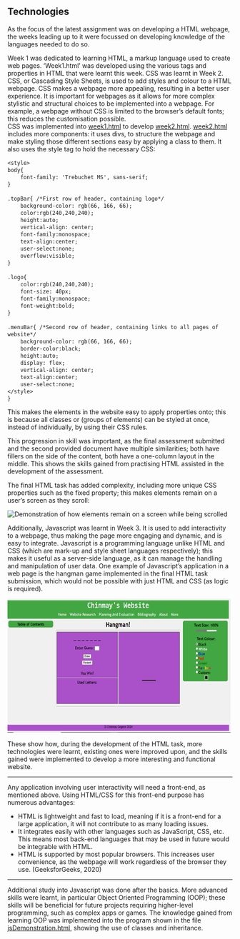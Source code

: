 Technologies
---
As the focus of the latest assignment was on developing a HTML webpage, the weeks leading up to it were focussed on developing knowledge of the languages needed to do so.

Week 1 was dedicated to learning HTML, a markup language used to create web pages. ‘Week1.html’ was developed using the various tags and properties in HTML that were learnt this week.
CSS was learnt in Week 2. CSS, or Cascading Style Sheets, is used to add styles and colour to a HTML webpage. CSS makes a webpage more appealing, resulting in a better user experience. It is important for webpages as it allows for more complex stylistic and structural choices to be implemented into a webpage. For example, a webpage without CSS is limited to the browser’s default fonts; this reduces the customisation possible.  
CSS was implemented into [week1.html](week1.html) to develop [week2.html](week2.html). [week2.html](week2.html) includes more components: it uses divs, to structure the webpage and make styling those different sections easy by applying a class to them. It also uses the style tag to hold the necessary CSS:

```
<style>
body{
    font-family: 'Trebuchet MS', sans-serif;
}

.topBar{ /*First row of header, containing logo*/
    background-color: rgb(66, 166, 66);
    color:rgb(240,240,240);
    height:auto;
    vertical-align: center; 
    font-family:monospace;
    text-align:center;
    user-select:none;
    overflow:visible;
}

.logo{
    color:rgb(240,240,240);
    font-size: 40px;
    font-family:monospace;
    font-weight:bold;
}

.menuBar{ /*Second row of header, containing links to all pages of website*/
    background-color: rgb(66, 166, 66);
    border-color:black;
    height:auto;
    display: flex;
    vertical-align: center;
    text-align:center;
    user-select:none;
</style>
}
```
This makes the elements in the website easy to apply properties onto; this is because all classes or (groups of elements) can be styled at once, instead of individually, by using their CSS rules. 

This progression in skill was important, as the final assessment submitted and the second provided document have multiple similarities; both have fillers on the side of the content, both have a one-column layout in the middle. This shows the skills gained from practising HTML assisted in the development of the assessment.

The final HTML task has added complexity, including more unique CSS properties such as the fixed property; this makes elements remain on a user’s screen as they scroll:

<img src="Resources/fixedPositions.gif" width="500" height="300" alt="Demonstration of how elements remain on a screen while being scrolled">

Additionally, Javascript was learnt in Week 3. It is used to add interactivity to a webpage, thus making the page more engaging and dynamic, and is easy to integrate. Javascript is a programming language unlike HTML and CSS (which are mark-up and style sheet languages respectively); this makes it useful as a server-side language, as it can manage the handling and manipulation of user data. One example of Javascript’s application in a web page is the hangman game implemented in the final HTML task submission, which would not be possible with just HTML and CSS (as logic is required).

<img src="Resources/hangmanDemo.gif" width="500" height="300" alt="Demonstration of the hangman game">

These show how, during the development of the HTML task, more technologies were learnt, existing ones were improved upon, and the skills gained were implemented to develop a more interesting and functional website.
 
___
Any application involving user interactivity will need a front-end, as mentioned above. Using HTML/CSS for this front-end purpose has numerous advantages:  
 - HTML is lightweight and fast to load, meaning if it is a front-end for a large application, it will not contribute to as many loading issues. 
 - It integrates easily with other languages such as JavaScript, CSS, etc. This means most back-end languages that may be used in future would be integrable with HTML. 
 - HTML is supported by most popular browsers. This increases user convenience, as the webpage will work regardless of the browser they use.
(GeeksforGeeks, 2020)
___

Additional study into Javascript was done after the basics. More advanced skills were learnt, in particular Object Oriented Programming (OOP); these skills will be beneficial for future projects requiring higher-level programming, such as complex apps or games. The knowledge gained from learning OOP was implemented into the program shown in the file [jsDemonstration.html](jsDemonstration.html), showing the use of classes and inheritance.